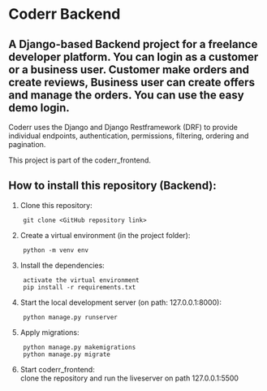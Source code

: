 # Coderr Backend

## A Django-based Backend project for a freelance developer platform. You can login as a customer or a business user. Customer make orders and create reviews, Business user can create offers and manage the orders. You can use the easy demo login.<br/>
Coderr uses the Django and Django Restframework (DRF) to provide individual endpoints, authentication, permissions, filtering, ordering and pagination.

This project is part of the coderr_frontend.

## How to install this repository (Backend):

1. Clone this repository:
```
    git clone <GitHub repository link>
```

2. Create a virtual environment (in the project folder):
```
    python -m venv env
```

3. Install the dependencies:
```
    activate the virtual environment
    pip install -r requirements.txt
```

4. Start the local development server (on path: 127.0.0.1:8000):
```
    python manage.py runserver
```

5. Apply migrations:
```
    python manage.py makemigrations
    python manage.py migrate
```

6. Start coderr_frontend:<br/>
clone the repository and run the liveserver on path 127.0.0.1:5500
